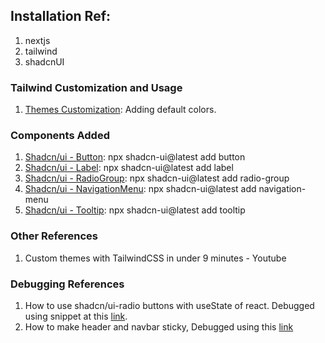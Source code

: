 ## Installation Ref:

1. nextjs
2. tailwind
3. shadcnUI

### Tailwind Customization and Usage

1. [Themes Customization](https://tailwindcss.com/docs/theme): Adding default colors.

### Components Added

1. [Shadcn/ui - Button](https://ui.shadcn.com/docs/components/button): npx shadcn-ui@latest add button
2. [Shadcn/ui - Label](https://ui.shadcn.com/docs/components/label): npx shadcn-ui@latest add label
3. [Shadcn/ui - RadioGroup](https://ui.shadcn.com/docs/components/radio-group): npx shadcn-ui@latest add radio-group
4. [Shadcn/ui - NavigationMenu](https://ui.shadcn.com/docs/components/navigation-menu): npx shadcn-ui@latest add navigation-menu
5. [Shadcn/ui - Tooltip](https://ui.shadcn.com/docs/components/tooltip): npx shadcn-ui@latest add tooltip

### Other References

1. Custom themes with TailwindCSS in under 9 minutes - Youtube

### Debugging References

1. How to use shadcn/ui-radio buttons with useState of react. Debugged using snippet at this [link](https://github.com/shadcn-ui/ui/issues/735#issuecomment-2129834835).
2. How to make header and navbar sticky, Debugged using this [link](https://www.w3schools.com/howto/howto_js_sticky_header.asp)

